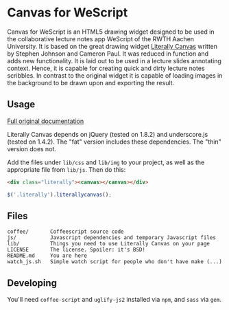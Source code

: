 Canvas for WeScript
================

Canvas for WeScript is an HTML5 drawing widget designed to be used in the
collaborative lecture notes app WeScript of the RWTH Aachen University. It is
based on the great drawing widget [Literally Canvas](http://literallycanvas.github.com)
written by Stephen Johnson and Cameron Paul. It was reduced in function and adds 
new functionality. It is laid out to be used in a lecture slides annotating
context. Hence, it is capable for creating quick and dirty lecture notes
scribbles. In contrast to the original widget it is capable of loading images
in the background to be drawn upon and exporting the result.

Usage
-----

[Full original documentation ](http://literallycanvas.github.com)

Literally Canvas depends on jQuery (tested on 1.8.2) and underscore.js (tested
on 1.4.2). The "fat" version includes these dependencies. The "thin" version
does not.

Add the files under `lib/css` and `lib/img` to your project, as well as the
appropriate file from `lib/js`. Then do this:

```html
<div class="literally"><canvas></canvas></div>
```

```javascript
$('.literally').literallycanvas();
```

Files
-----

```
coffee/       Coffeescript source code
js/           Javascript dependencies and temporary Javascript files
lib/          Things you need to use Literally Canvas on your page
LICENSE       The license. Spoiler: it's BSD!
README.md     You are here
watch_js.sh   Simple watch script for people who don't have make (...)
```

Developing
----------

You'll need `coffee-script` and `uglify-js2` installed via `npm`, and `sass`
via `gem`.
